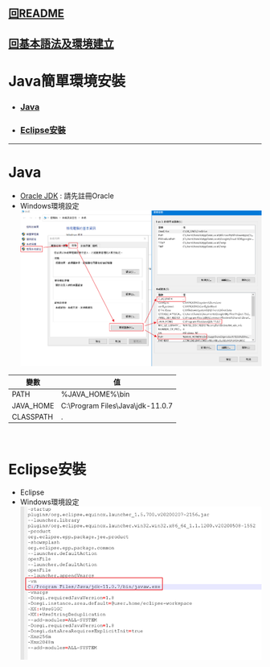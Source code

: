 ## <a href='README.md#top'>回README</a>
## <a href='Basic.md#top'>回基本語法及環境建立</a>
# <span id='top'>Java簡單環境安裝</span>  
* ### <a href='#link1'>Java</a>
* ### <a href='#link2'>Eclipse安裝</a>

<hr/>  

# <span id='link1'>Java</span>  
* <a href='https://www.oracle.com/java/technologies/javase-downloads.html' target='_blank'>Oracle JDK</a> : 請先註冊Oracle
* Windows環境設定  
![Alt text](./Picture/01_01.png "從檔案總管-->本機按右鍵-->內容")  

|變數|值|
|-|-|
|PATH|%JAVA_HOME%\bin|
|JAVA_HOME|C:\Program Files\Java\jdk-11.0.7|
|CLASSPATH|.|  
  
<br />

# <span id='link2'>Eclipse安裝</span>  
* <a herf='https://www.eclipse.org/downloads/' target='_blank'>Eclipse</a>
* Windows環境設定  
![Alt text](./Picture/01_02.png "加入java path")  
